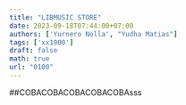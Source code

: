 ```yaml
---
title: "LIBMUSIC STORE"
date: 2023-09-18T07:44:00+07:00
authors: ['Yurnero Nolla', "Yudha Matias"]
tags: ['xx1000']
draft: false
math: true
url: "0100"
---
```


##COBACOBACOBACOBACOBAsss